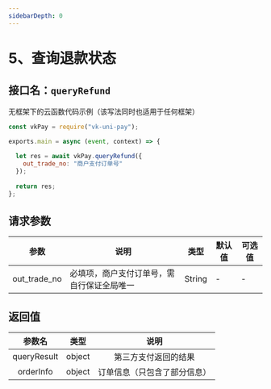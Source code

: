 ```yaml
---
sidebarDepth: 0
---
```


# 5、查询退款状态

## 接口名：`queryRefund`

无框架下的云函数代码示例（该写法同时也适用于任何框架）

```js
const vkPay = require("vk-uni-pay");

exports.main = async (event, context) => {
  
  let res = await vkPay.queryRefund({
    out_trade_no: "商户支付订单号"
  });
  
  return res;
};
```

## 请求参数

| 参数   | 说明       | 类型    | 默认值  | 可选值 |
|------- |-----------|---------|-------|-------|
| out_trade_no  |   必填项，商户支付订单号，需自行保证全局唯一    | String  | -    | -  |

## 返回值

|参数名			|类型		|说明													|
|:-:				|:-:		|:-:													|
|queryResult|object	|第三方支付返回的结果					|
|orderInfo	|object	|订单信息（只包含了部分信息）	|